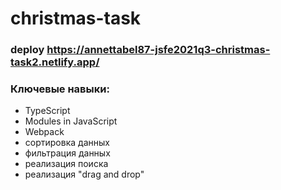 # christmas-task

### deploy https://annettabel87-jsfe2021q3-christmas-task2.netlify.app/

### Ключевые навыки:
- TypeScript
- Modules in JavaScript
- Webpack
- сортировка данных
- фильтрация данных
- реализация поиска
- реализация "drag and drop"
